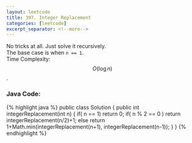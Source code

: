 ```yaml
---
layout: leetcode
title: 397. Integer Replacement
categories: [leetcode]
excerpt_separator: <!--more-->
---
```

No tricks at all. Just solve it recursively.  
The base case is when `n == 1`.  
Time Complexity: $$O(\log n)$$. 
<!--more-->

### Java Code:
{% highlight java %}
public class Solution {
    public int integerReplacement(int n) {
        if( n == 1)
            return 0;
        if( n % 2 == 0 )
            return integerReplacement(n/2)+1;
        else
            return 1+Math.min(integerReplacement(n+1), integerReplacement(n-1));
    }
}
{% endhighlight %}
<div
  class="fb-like"
  data-share="true"
  data-width="450"
  data-show-faces="true">
</div>
<div class="fb-comments" data-href="https://tyge318.github.io/{{page.title}}/" data-numposts="10"></div>

